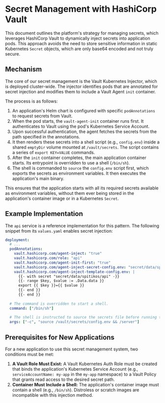 # Secret Management with HashiCorp Vault

This document outlines the platform's strategy for managing secrets, which leverages HashiCorp Vault to dynamically inject secrets into application pods. This approach avoids the need to store sensitive information in static Kubernetes `Secret` objects, which are only base64 encoded and not truly secure.

## Mechanism

The core of our secret management is the Vault Kubernetes Injector, which is deployed cluster-wide. The injector identifies pods that are annotated for secret injection and modifies them to include a Vault Agent `init` container.

The process is as follows:

1.  An application's Helm chart is configured with specific `podAnnotations` to request secrets from Vault.
2.  When the pod starts, the `vault-agent-init` container runs first. It authenticates to Vault using the pod's Kubernetes Service Account.
3.  Upon successful authentication, the agent fetches the secrets from the path specified in the annotations.
4.  It then renders these secrets into a shell script (e.g., `config.env`) inside a shared `emptyDir` volume mounted at `/vault/secrets`. The script contains a series of `export KEY=VALUE` commands.
5.  After the `init` container completes, the main application container starts. Its entrypoint is overridden to use a shell (`/bin/sh`).
6.  The shell is commanded to `source` the `config.env` script first, which exports the secrets as environment variables. It then executes the application's main binary.

This ensures that the application starts with all its required secrets available as environment variables, without them ever being stored in the application's container image or in a Kubernetes `Secret`.

## Example Implementation

The `api` service is a reference implementation for this pattern. The following snippet from its `values.yaml` enables secret injection:

```yaml
deployment:
  # ...
  podAnnotations:
    vault.hashicorp.com/agent-inject: "true"
    vault.hashicorp.com/role: "api"
    vault.hashicorp.com/agent-init-first: "true"
    vault.hashicorp.com/agent-inject-secret-config.env: "secret/data/spitikos/api"
    vault.hashicorp.com/agent-inject-template-config.env: |
      {{- with secret "secret/data/spitikos/api" -}}
      {{- range $key, $value := .Data.data }}
      export {{ $key }}={{ $value }}
      {{- end }}
      {{- end }}
  
  # The command is overridden to start a shell.
  command: ["/bin/sh"]
  
  # The shell is instructed to source the secrets file before running the app.
  args: ["-c", "source /vault/secrets/config.env && /server"]
```

## Prerequisites for New Applications

For a new application to use this secret management system, two conditions must be met:

1.  **A Vault Role Must Exist:** A Vault Kubernetes Auth Role must be created that binds the application's Kubernetes Service Account (e.g., `serviceAccountName: my-app` in the `my-app` namespace) to a Vault Policy that grants read access to the desired secret path.
2.  **Container Must Include a Shell:** The application's container image must contain a shell (e.g., `/bin/sh`). Distroless or scratch images are incompatible with this injection method.

